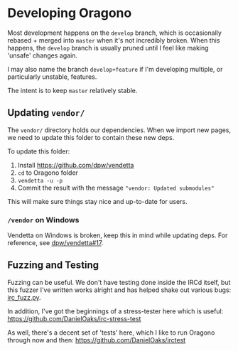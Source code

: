 # Developing Oragono

Most development happens on the `develop` branch, which is occasionally rebased + merged into `master` when it's not incredibly broken. When this happens, the `develop` branch is usually pruned until I feel like making 'unsafe' changes again.

I may also name the branch `develop+feature` if I'm developing multiple, or particularly unstable, features.

The intent is to keep `master` relatively stable.


## Updating `vendor/`

The `vendor/` directory holds our dependencies. When we import new pages, we need to update this folder to contain these new deps.

To update this folder:

1. Install https://github.com/dpw/vendetta
2. `cd` to Oragono folder
3. `vendetta -u -p`
4. Commit the result with the message `"vendor: Updated submodules"`

This will make sure things stay nice and up-to-date for users.

### `/vendor` on Windows

Vendetta on Windows is broken, keep this in mind while updating deps. For reference, see [dpw/vendetta#17](https://github.com/dpw/vendetta/issues/17).


## Fuzzing and Testing

Fuzzing can be useful. We don't have testing done inside the IRCd itself, but this fuzzer I've written works alright and has helped shake out various bugs: [irc_fuzz.py](https://gist.github.com/DanielOaks/63ae611039cdf591dfa4).

In addition, I've got the beginnings of a stress-tester here which is useful:
https://github.com/DanielOaks/irc-stress-test

As well, there's a decent set of 'tests' here, which I like to run Oragono through now and then:
https://github.com/DanielOaks/irctest
